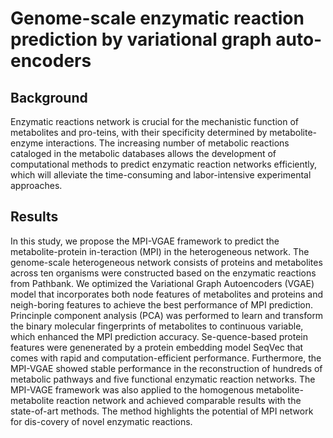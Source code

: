 # Genome-scale enzymatic reaction prediction by variational graph auto-encoders
## Background
Enzymatic reactions network is crucial for the mechanistic function of metabolites and pro-teins, with their specificity determined by metabolite-enzyme interactions. The increasing number of metabolic reactions cataloged in the metabolic databases allows the development of computational methods to predict enzymatic reaction networks efficiently, which will alleviate the time-consuming and labor-intensive experimental approaches.
## Results
In this study, we propose the MPI-VGAE framework to predict the metabolite-protein in-teraction (MPI) in the heterogeneous network. The genome-scale heterogeneous network consists of proteins and metabolites across ten organisms were constructed based on the enzymatic reactions from Pathbank. We optimized the Variational Graph Autoencoders (VGAE) model that incorporates both node features of metabolites and proteins and neigh-boring features to achieve the best performance of MPI prediction. Princinple component analysis (PCA) was performed to learn and transform the binary molecular fingerprints of metabolites to continuous variable, which enhanced the MPI prediction accuracy. Se-quence-based protein features were genenerated by a protein embedding model SeqVec that comes with rapid and computation-efficient performance. Furthermore, the MPI-VGAE showed stable performance in the reconstruction of hundreds of metabolic pathways and five functional enzymatic reaction networks. The MPI-VAGE framework was also applied to the homogenous metabolite-metabolite reaction network and achieved comparable results with the state-of-art methods. The method highlights the potential of MPI network for dis-covery of novel enzymatic reactions. 
